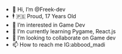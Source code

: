 - 👋 Hi, I’m @Freek-dev
- 🕴 🇵🇸 Proud, 17 Years Old 
- 👀 I’m interested in Game Dev
- 🌱 I’m currently learning Pygame, React.js
- 💞️ I’m looking to collaborate on Game dev
- 📫 How to reach me IG:abbood_madi

<!---
Freek-dev/Freek-dev is a ✨ special ✨ repository because its `README.md` (this file) appears on your GitHub profile.
You can click the Preview link to take a look at your changes.
--->
